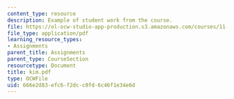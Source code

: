 ```yaml
---
content_type: resource
description: Example of student work from the course.
file: https://ol-ocw-studio-app-production.s3.amazonaws.com/courses/11-942-use-of-joint-fact-finding-in-science-intensive-policy-disputes-part-ii-spring-2004/666e2d83efc6f2dcc0fd6c46f1e34e6d_kim.pdf
file_type: application/pdf
learning_resource_types:
- Assignments
parent_title: Assignments
parent_type: CourseSection
resourcetype: Document
title: kim.pdf
type: OCWFile
uid: 666e2d83-efc6-f2dc-c0fd-6c46f1e34e6d
---
```

